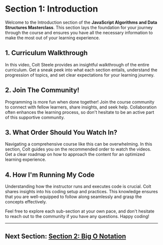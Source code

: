 # Section 1: Introduction

Welcome to the Introduction section of the **JavaScript Algorithms and Data Structures Masterclass**. This section lays the foundation for your journey through the course and ensures you have all the necessary information to make the most out of your learning experience.

## 1. Curriculum Walkthrough

In this video, Colt Steele provides an insightful walkthrough of the entire curriculum. Get a sneak peek into what each section entails, understand the progression of topics, and set clear expectations for your learning journey.

## 2. Join The Community!

Programming is more fun when done together! Join the course community to connect with fellow learners, share insights, and seek help. Collaboration often enhances the learning process, so don't hesitate to be an active part of this supportive community.

## 3. What Order Should You Watch In?

Navigating a comprehensive course like this can be overwhelming. In this section, Colt guides you on the recommended order to watch the videos. Get a clear roadmap on how to approach the content for an optimized learning experience.

## 4. How I'm Running My Code

Understanding how the instructor runs and executes code is crucial. Colt shares insights into his coding setup and practices. This knowledge ensures that you are well-equipped to follow along seamlessly and grasp the concepts effectively.

Feel free to explore each sub-section at your own pace, and don't hesitate to reach out to the community if you have any questions. Happy coding!

---

## Next Section: [Section 2: Big O Notation](/Section2-big-o-notation)
